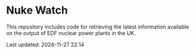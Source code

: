 # Nuke Watch

This repository includes code for retrieving the latest information available on the output of EDF nuclear power plants in the UK.

Last updated: 2024-11-27 22:14